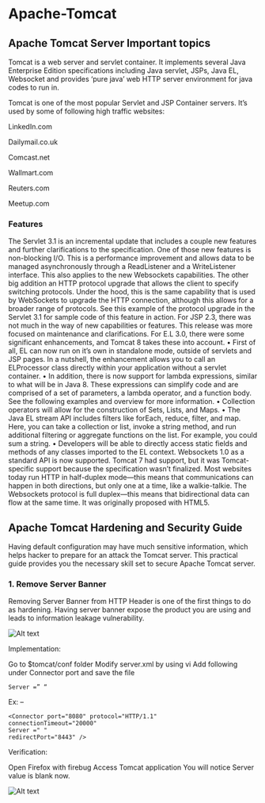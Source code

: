 # Apache-Tomcat
## Apache Tomcat Server Important topics

Tomcat is a web server and servlet container. It implements several Java Enterprise Edition specifications including Java servlet, JSPs,
Java EL, Websocket and provides ‘pure java’ web HTTP server environment for java codes to run in.

Tomcat is one of the most popular Servlet and JSP Container servers. It’s used by some of following high traffic websites:

LinkedIn.com

Dailymail.co.uk

Comcast.net

Wallmart.com

Reuters.com

Meetup.com

### Features
The Servlet 3.1 is an incremental update that includes a couple new features and further clarifications to the specification.  One of those
new features is non-blocking I/O. This is a performance improvement and allows data to be managed asynchronously through a ReadListener and
a WriteListener interface. This also applies to the new Websockets capabilities. The other big addition an HTTP protocol upgrade that 
allows the client to specify switching protocols. Under the hood, this is the same capability that is used by WebSockets to upgrade the 
HTTP connection, although this allows for a broader range of protocols. See this example of the protocol upgrade in the Servlet 3.1 for 
sample code of this feature in action.
For JSP 2.3, there was not much in the way of new capabilities or features. This release was more focused on maintenance and clarifications.
For E.L 3.0, there were some significant enhancements, and Tomcat 8 takes these into account.
•	First of all, EL can now run on it’s own in standalone mode, outside of servlets and JSP pages. In a nutshell, the enhancement allows you
to call an ELProcessor class directly within your application without a servlet container.
•	In addition, there is now support for lambda expressions, similar to what will be in Java 8. These expressions can simplify code and are 
comprised of a set of parameters, a lambda operator, and a function body. See the following examples and overview for more information.
•	Collection operators will allow for the construction of Sets, Lists, and Maps.
•	The Java EL stream API includes filters like forEach, reduce, filter, and map. Here, you can take a collection or list, invoke a string 
method, and run additional filtering or aggregate functions on the list. For example, you could sum a string.
•	Developers will be able to directly access static fields and methods of any classes imported to the EL context.
Websockets 1.0 as a standard API is now supported. Tomcat 7 had support, but it was Tomcat-specific support because the specification 
wasn’t finalized. Most websites today run HTTP in half-duplex mode—this means that communications can happen in both directions, but only 
one at a time, like a walkie-talkie. The Websockets protocol is full duplex—this means that bidirectional data can flow at the same time. 
It was originally proposed with HTML5.

## Apache Tomcat Hardening and Security Guide
Having default configuration may have much sensitive information, which helps hacker to prepare for an attack the Tomcat server. This practical guide provides you the necessary skill set to secure Apache Tomcat server.

### 1. Remove Server Banner
Removing Server Banner from HTTP Header is one of the first things to do as hardening. Having server banner expose the product you are using and leads to information leakage vulnerability.

![Alt text](https://github.com/farashahamad/Apache-Tomcat/blob/master/tomcat-server-banner.png?raw=true "Optional Title")

Implementation:

Go to $tomcat/conf folder
Modify server.xml by using vi
Add following under Connector port and save the file
```
Server =” “
```
Ex: –
```
<Connector port="8080" protocol="HTTP/1.1" 
connectionTimeout="20000" 
Server =" " 
redirectPort="8443" />
```

Verification:

Open Firefox with firebug
Access Tomcat application
You will notice Server value is blank now.

![Alt text](https://github.com/farashahamad/Apache-Tomcat/blob/master/tomcat-server-banner-verification.png?raw=true "Optional Title")
